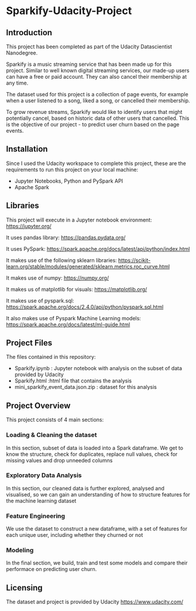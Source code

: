 # Sparkify-Udacity-Project

## Introduction
This project has been completed as part of the Udacity Datascientist Nanodegree.

Sparkify is a music streaming service that has been made up for this project. Similar to well known digital streaming services, our made-up users can have a free or paid account. They can also cancel their membership at any time.

The dataset used for this project is a collection of page events, for example when a user listened to a song, liked a song, or cancelled their membership.

To grow revenue streams, Sparkify would like to identify users that might potentially cancel, based on historic data of other users that cancelled. This is the objective of our project - to predict user churn based on the page events.

## Installation
Since I used the Udacity workspace to complete this project, these are the requirements to run this project on your local machine:
- Jupyter Notebooks, Python and PySpark API
- Apache Spark 

## Libraries
This project will execute in a Jupyter notebook environment: https://jupyter.org/

It uses pandas library: https://pandas.pydata.org/

It uses PySpark: https://spark.apache.org/docs/latest/api/python/index.html

It makes use of the following sklearn libraries: 
https://scikit-learn.org/stable/modules/generated/sklearn.metrics.roc_curve.html

It makes use of numpy:
https://numpy.org/

It makes us of matplotlib for visuals:
https://matplotlib.org/

It makes use of pyspark.sql:
https://spark.apache.org/docs/2.4.0/api/python/pyspark.sql.html

It also makes use of Pyspark Machine Learning models:
https://spark.apache.org/docs/latest/ml-guide.html


## Project Files
The files contained in this repository:
- Sparkify.ipynb : Jupyter notebook with analysis on the subset of data provided by Udacity
- Sparkify.html :html file that contains the analysis
- mini_sparkify_event_data.json.zip : dataset for this analysis

## Project Overview
This project consists of 4 main sections:
### Loading & Cleaning the dataset
In this section, subset of data is loaded into a Spark dataframe. We get to know the structure, check for duplicates, replace null values, check for missing values and drop unneeded columns
### Exploratory Data Analysis
In this section, our cleaned data is further explored, analysed and visualised, so we can gain an understanding of how to structure features for the machine learning dataset
### Feature Engineering
We use the dataset to construct a new dataframe, with a set of features for each unique user, including whether they churned or not
### Modeling
In the final section, we build, train and test some models and compare their performace on predicting user churn.

## Licensing
The dataset and project is provided by Udacity https://www.udacity.com/
